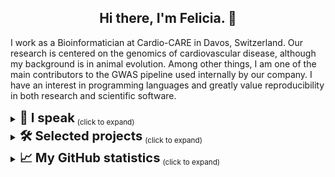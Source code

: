 <h2 align="center">Hi there, I'm Felicia. 👋</h2>

I work as a Bioinformatician at Cardio-CARE in Davos, Switzerland. 
Our research is centered on the genomics of cardiovascular disease, although my background is in animal evolution.
Among other things, I am one of the main contributors to the GWAS pipeline used internally by our company.
I have an interest in programming languages and greatly value reproducibility in both research and scientific software.

<details>
 <summary><big><big><strong>💬 I speak</strong></big></big> <sub>(click to expand)</sub></summary>

* 🇬🇧 English
* 🇸🇪 Swedish
* 🇩🇪 German (learning)
</details>

<details>
 <summary><big><big><strong>🛠️ Selected projects</strong></big></big> <sub>(click to expand)</sub></summary>

[**Patchwork**](https://github.com/fethalen/Patchwork): Alignment-based mining of phylogenetic markers from whole-genome sequencing data.

[**PhyloPyPruner**](https://github.com/fethalen/phylopypruner): Tree-based orthology inference with decontamination filters and elaborate statistics.
 
[**Better FASTA Grep**](https://github.com/fethalen/better_fasta_grep): Grep-like tool for searching and retrieving sequence records.
</details>

<details>
 <summary><big><big><strong>📈 My GitHub statistics</strong></big></big> <sub>(click to expand)</sub></summary>
  
<p align="center">
  <img height="50%" width="auto" src ="https://github-readme-stats-one-bice.vercel.app/api?username=fethalen&include_all_commits=true">
  <img height="50%" width="auto" src ="https://github-readme-stats.vercel.app/api/top-langs/?username=fethalen&layout=compact">
</p>
</details>
